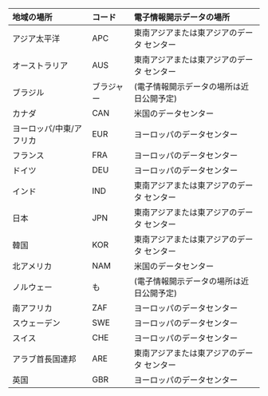 
|  地域の場所               |  コード  |  電子情報開示データの場所        |
|:----------------------------|:-------|:---------------------------------|
|アジア太平洋                 |APC     |東南アジアまたは東アジアのデータ センター|
|オーストラリア                    |AUS     |東南アジアまたは東アジアのデータ センター|
|ブラジル                       |ブラジャー     |(電子情報開示データの場所は近日公開予定)|
|カナダ                       |CAN     |米国のデータセンター                    |
|ヨーロッパ/中東/アフリカ|EUR     |ヨーロッパのデータセンター                |
|フランス                       |FRA     |ヨーロッパのデータセンター                |
|ドイツ                      |DEU     |ヨーロッパのデータセンター                |
|インド                        |IND     |東南アジアまたは東アジアのデータ センター|
|日本                        |JPN     |東南アジアまたは東アジアのデータ センター|
|韓国                        |KOR     |東南アジアまたは東アジアのデータ センター|
|北アメリカ                |NAM     |米国のデータセンター                    |
|ノルウェー                       |も     |(電子情報開示データの場所は近日公開予定)|
|南アフリカ                 |ZAF     |ヨーロッパのデータセンター                |
|スウェーデン                       |SWE     |ヨーロッパのデータセンター                |
|スイス                  |CHE     |ヨーロッパのデータセンター                |
|アラブ首長国連邦         |ARE     |東南アジアまたは東アジアのデータ センター|
|英国               |GBR     |ヨーロッパのデータセンター                |
